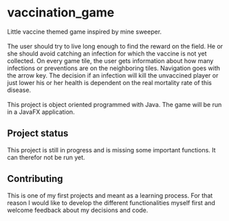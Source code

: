 # vaccination_game
Little vaccine themed game inspired by mine sweeper. 
<br><br>The user should try to live long enough to find the reward on the field. He or she should avoid catching an infection for which the vaccine is not yet collected. On every game tile, the user gets information about how many infections or preventions are on the neighboring tiles. Navigation goes with the arrow key. The decision if an infection will kill the unvaccined player or just lower his or her health is dependent on the real mortality rate of this disease. 
<br><br>This project is object oriented programmed with Java. The game will be run in a JavaFX application. 

## Project status

This project is still in progress and is missing some important functions. It can therefor not be run yet. 

## Contributing

This is one of my first projects and meant as a learning process. For that reason I would like to develop the different functionalities myself first and welcome feedback about my decisions and code.

